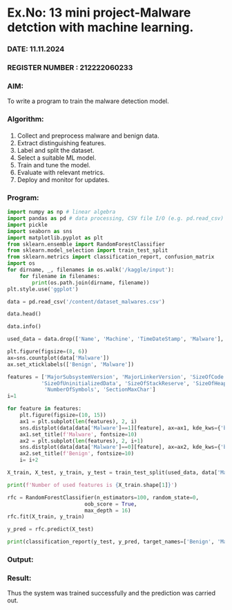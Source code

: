 # Ex.No: 13 mini project-Malware detction with machine learning.
### DATE: 11.11.2024                                                                           
### REGISTER NUMBER : 212222060233
### AIM: 
To write a program to train the malware detection model.
###  Algorithm:
####
1. Collect and preprocess malware and benign data.  
2. Extract distinguishing features.  
3. Label and split the dataset.  
4. Select a suitable ML model.  
5. Train and tune the model.  
6. Evaluate with relevant metrics.  
7. Deploy and monitor for updates.

### Program:
```python
import numpy as np # linear algebra
import pandas as pd # data processing, CSV file I/O (e.g. pd.read_csv)
import pickle
import seaborn as sns
import matplotlib.pyplot as plt
from sklearn.ensemble import RandomForestClassifier
from sklearn.model_selection import train_test_split
from sklearn.metrics import classification_report, confusion_matrix
import os
for dirname, _, filenames in os.walk('/kaggle/input'):
    for filename in filenames:
        print(os.path.join(dirname, filename))
plt.style.use('ggplot')

data = pd.read_csv('/content/dataset_malwares.csv')

data.head()

data.info()

used_data = data.drop(['Name', 'Machine', 'TimeDateStamp', 'Malware'], axis=1)

plt.figure(figsize=(8, 6))
ax=sns.countplot(data['Malware'])
ax.set_xticklabels(['Benign', 'Malware'])

features = ['MajorSubsystemVersion', 'MajorLinkerVersion', 'SizeOfCode', 'SizeOfImage', 'SizeOfHeaders', 'SizeOfInitializedData', 
           'SizeOfUninitializedData', 'SizeOfStackReserve', 'SizeOfHeapReserve', 
            'NumberOfSymbols', 'SectionMaxChar']
i=1

for feature in features:
    plt.figure(figsize=(10, 15))
    ax1 = plt.subplot(len(features), 2, i)
    sns.distplot(data[data['Malware']==1][feature], ax=ax1, kde_kws={'bw': 0.1})
    ax1.set_title(f'Malware', fontsize=10)
    ax2 = plt.subplot(len(features), 2, i+1)
    sns.distplot(data[data['Malware']==0][feature], ax=ax2, kde_kws={'bw': 0.1})
    ax2.set_title(f'Benign', fontsize=10)
    i= i+2

X_train, X_test, y_train, y_test = train_test_split(used_data, data['Malware'], test_size=0.2, random_state=0)

print(f'Number of used features is {X_train.shape[1]}')

rfc = RandomForestClassifier(n_estimators=100, random_state=0, 
                         oob_score = True,
                         max_depth = 16)
rfc.fit(X_train, y_train)

y_pred = rfc.predict(X_test)

print(classification_report(y_test, y_pred, target_names=['Benign', 'Malware']))
```

### Output:


### Result:
Thus the system was trained successfully and the prediction was carried out.
